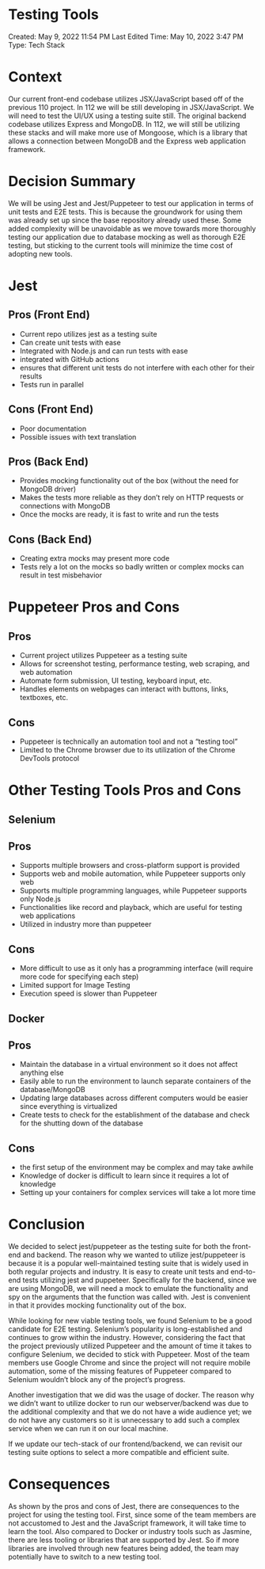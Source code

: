 # Testing Tools

Created: May 9, 2022 11:54 PM
Last Edited Time: May 10, 2022 3:47 PM
Type: Tech Stack

# Context

Our current front-end codebase utilizes JSX/JavaScript based off of the previous 110 project. In 112 we will be still developing in JSX/JavaScript. We will need to test the UI/UX using a testing suite still. The original backend codebase utilizes Express and MongoDB. In 112, we will still be utilizing these stacks and will make more use of Mongoose, which is a library that allows a connection between MongoDB and the Express web application framework. 

# Decision Summary

We will be using Jest and Jest/Puppeteer to test our application in terms of unit tests and E2E tests. This is because the groundwork for using them was already set up since the base repository already used these. Some added complexity will be unavoidable as we move towards more thoroughly testing our application due to database mocking as well as thorough E2E testing, but sticking to the current tools will minimize the time cost of adopting new tools.

# Jest

## Pros (Front End)

- Current repo utilizes jest as a testing suite
- Can create unit tests with ease
- Integrated with Node.js and can run tests with ease
- integrated with GitHub actions
- ensures that different unit tests do not interfere with each other for their results
- Tests run in parallel

## Cons (Front End)

- Poor documentation
- Possible issues with text translation

## Pros (Back End)

- Provides mocking functionality out of the box (without the need for MongoDB driver)
- Makes the tests more reliable as they don’t rely on HTTP requests or connections with MongoDB
- Once the mocks are ready, it is fast to write and run the tests

## Cons (Back End)

- Creating extra mocks may present more code
- Tests rely a lot on the mocks so badly written or complex mocks can result in test misbehavior

# Puppeteer Pros and Cons

## Pros

- Current project utilizes Puppeteer as a testing suite
- Allows for screenshot testing, performance testing, web scraping, and web automation
- Automate form submission, UI testing, keyboard input, etc.
- Handles elements on webpages can interact with buttons, links, textboxes, etc.

## Cons

- Puppeteer is technically an automation tool and not a “testing tool”
- Limited to the Chrome browser due to its utilization of the Chrome DevTools protocol

# Other Testing Tools Pros and Cons

## Selenium

## Pros

- Supports multiple browsers and cross-platform support is provided
- Supports web and mobile automation, while Puppeteer supports only web
- Supports multiple programming languages, while Puppeteer supports only Node.js
- Functionalities like record and playback, which are useful for testing web applications
- Utilized in industry more than puppeteer

## Cons

- More difficult to use as it only has a programming interface (will require more code for specifying each step)
- Limited support for Image Testing
- Execution speed is slower than Puppeteer

## Docker

## Pros

- Maintain the database in a virtual environment so it does not affect anything else
- Easily able to run the environment to launch separate containers of the database/MongoDB
- Updating large databases across different computers would be easier since everything is virtualized
- Create tests to check for the establishment of the database and check for the shutting down of the database

## Cons

- the first setup of the environment may be complex and may take awhile
- Knowledge of docker is difficult to learn since it requires a lot of knowledge
- Setting up your containers for complex services will take a lot more time

# Conclusion

We decided to select jest/puppeteer as the testing suite for both the front-end and backend. The reason why we wanted to utilize jest/puppeteer is because it is a popular well-maintained testing suite that is widely used in both regular projects and industry. It is easy to create unit tests and end-to-end tests utilizing jest and puppeteer. Specifically for the backend, since we are using MongoDB, we will need a mock to emulate the functionality and spy on the arguments that the function was called with. Jest is convenient in that it provides mocking functionality out of the box.

While looking for new viable testing tools, we found Selenium to be a good candidate for E2E testing. Selenium’s popularity is long-established and continues to grow within the industry. However, considering the fact that the project previously utilized Puppeteer and the amount of time it takes to configure Selenium, we decided to stick with Puppeteer. Most of the team members use Google Chrome and since the project will not require mobile automation, some of the missing features of Puppeteer compared to Selenium wouldn’t block any of the project’s progress. 

Another investigation that we did was the usage of docker. The reason why we didn’t want to utilize docker to run our webserver/backend was due to the additional complexity and that we do not have a wide audience yet; we do not have any customers so it is unnecessary to add such a complex service when we can run it on our local machine. 

If we update our tech-stack of our frontend/backend, we can revisit our testing suite options to select a more compatible and efficient suite. 

# Consequences

As shown by the pros and cons of Jest, there are consequences to the project for using the testing tool. First, since some of the team members are not accustomed to Jest and the JavaScript framework, it will take time to learn the tool. Also compared to Docker or industry tools such as Jasmine, there are less tooling or libraries that are supported by Jest. So if more libraries are involved through new features being added, the team may potentially have to switch to a new testing tool.